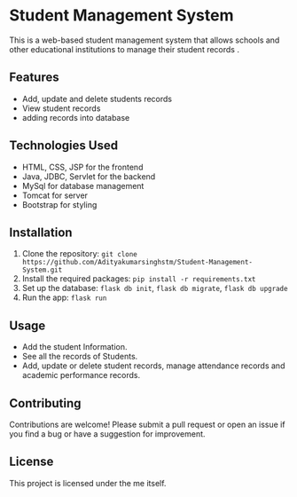 

# Student Management System

This is a web-based student management system that allows schools and other educational institutions to manage their student records .

## Features

- Add, update and delete students records
- View  student records
- adding records into database

## Technologies Used

- HTML, CSS, JSP for the frontend
- Java, JDBC, Servlet  for the backend
- MySql for database management
- Tomcat for server
- Bootstrap for styling

## Installation

1. Clone the repository: `git clone https://github.com/Adityakumarsinghstm/Student-Management-System.git`
2. Install the required packages: `pip install -r requirements.txt`
3. Set up the database: `flask db init`, `flask db migrate`, `flask db upgrade`
4. Run the app: `flask run`

## Usage
- Add the student Information.
- See all the records of Students.
- Add, update or delete student records, manage attendance records and academic performance records.


## Contributing

Contributions are welcome! Please submit a pull request or open an issue if you find a bug or have a suggestion for improvement.

## License

This project is licensed under the me itself.
